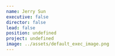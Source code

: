 ```yaml
---
name: Jerry Sun
executive: false
director: false
lead: false
position: undefined
project: undefined
image: ../assets/default_exec_image.png
---
```

